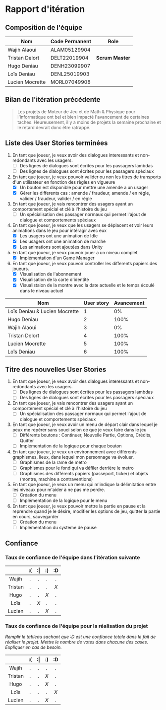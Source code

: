 # Rapport d'itération  

## Composition de l'équipe

|  Nom              | Code Permanent | Role               |
|-------------------|----------------|--------------------|
|  Wajih Alaoui     | ALAM05129904   |                    |
|  Tristan Delort   | DELT22019904   |  **Scrum Master**  |
|  Hugo Deniau      | DENH23099907   |                    |
|  Loïs Deniau      | DENL25019903   |                    |
|  Lucien Mocrette  | MORL07049908   |                    |

## Bilan de l'itération précédente

> Les projets de Moteur de Jeu et de Math & Physique pour l'informatique ont bel et bien impacté l'avancement de certaines taches. Heureusement, il y a moins de projets la semaine prochaine et le retard devrait donc être ratrappé.

## Liste des User Stories terminées

1. En tant que joueur, je veux avoir des dialogues interessants et non-redondants avec les usagers.
    - [ ] Des lignes de dialogues sont écrites pour les passagers lambdas
    - [ ] Des lignes de dialogues sont écrites pour les passagers spéciaux
2. En tant que joueur, je veux pouvoir valider ou non les titres de transports d'un utilisateur en fonction des règles en vigueure
    - [x] Un bouton est disponible pour mettre une amende a un usager
    - [x] Gérer les differents cas : amende / fraudeur, amende / en règle, valider / fraudeur, valider / en règle
3. En tant que joueur, je vais rencontrer des usagers ayant un comportement spécial et clé à l'histoire du jeu
    - [ ] Un spécialisation des passager normaux qui permet l'ajout de dialogue et comportements spéciaux
4. En tant que joueur, je veux que les usagers se déplacent et voir leurs animations dans le jeu pour intéragir avec eux
    - [x] Les usagers ont une animation de Idle
    - [x] Les usagers ont une animation de marche
    - [x] Les animations sont ajoutées dans Unity
5. En tant que joueur, je veux pouvoir jouer a un niveau complet
    - [x] Implémentation d'un Game Manager
6. En tant que joueur, je veux pouvoir controller les differents papiers des joueurs.
    - [x] Visualisation de l'abonnement
    - [x] Visualisation de la carte d'identité
    - [x] Visualistaion de la montre avec la date actuelle et le temps écoulé dans le niveau actuel

| Nom | User story | Avancement |
|---|---|---|
| Loïs Deniau & Lucien Mocrette | 1 | 0% |
| Hugo Deniau | 2 | 100% |
| Wajih Alaoui | 3 | 0% |
| Tristan Delort | 4 | 100% |
| Lucien Mocrette | 5 | 100% |
| Loïs Deniau | 6 | 100% |

## Titre des nouvelles User Stories

1. En tant que joueur, je veux avoir des dialogues interessants et non-redondants avec les usagers.
    - [ ] Des lignes de dialogues sont écrites pour les passagers lambdas
    - [ ] Des lignes de dialogues sont écrites pour les passagers spéciaux
2. En tant que joueur, je vais rencontrer des usagers ayant un comportement spécial et clé à l'histoire du jeu
    - [ ] Un spécialisation des passager normaux qui permet l'ajout de dialogue et comportements spéciaux
3. En tant que joueur, je veux avoir un menu de départ clair dans lequel je peux me repérer sans souci selon ce que je veux faire dans le jeu
    - [ ] Différents boutons : Continuer, Nouvelle Partie, Options, Crédits, Quitter
    - [ ] Implémentation de la logique pour chaque bouton
4. En tant que joueur, je veux un environnement avec différents graphismes, lieux, dans lequel mon personnage va évoluer.
    - [ ] Graphismes de la rame de metro
    - [ ] Graphismes pour le fond qui va défiler derrière le metro
    - [ ] Graphismes des différents papiers (passeport, ticker) et objets (montre, machine a contraventions)
5. En tant que joueur, je veux un menu qui m'indique la délimitation entre les niveaux pour m'aider à ne pas me perdre.
    - [ ] Création du menu
    - [ ] Implémentation de la logique pour le menu
6. En tant que joueur, je veux pouvoir mettre la partie en pause et la reprendre quand je le désire, modifier les options de jeu, quitter la partie en cours, sauvegarder
    - [ ] Création du menu
    - [ ] Implémentation du systeme de pause

## Confiance

### Taux de confiance de l'équipe dans l'itération suivante

|           | :(    | :&#124;   | :)    | :D    |
|:---------:|:-----:|:---------:|:-----:|:-----:|
| Wajih     |  *.*  |  *.*      |  *.*  |  *.*  |
| Tristan   |  *.*  |  *.*      |  *.*  |  *X*  |
| Hugo      |  *.*  |  *.*      |  *X*  |  *.*  |
| Loïs      |  *.*  |  *X*      |  *.*  |  *.*  |
| Lucien    |  *.*  |  *.*      |  *X*  |  *.*  |

### Taux de confiance de l'équipe pour la réalisation du projet

*Remplir le tableau sachant que :D est une confiance totale dans le fait de réaliser le projet. Mettre le nombre de votes dans chacune des cases. Expliquer en cas de besoin.*

|           | :(    | :&#124;   | :)    | :D    |
|:---------:|:-----:|:---------:|:-----:|:-----:|
| Wajih     |  *.*  |  *.*      |  *.*  |  *.*  |
| Tristan   |  *.*  |  *.*      |  *X*  |  *.*  |
| Hugo      |  *.*  |  *.*      |  *X*  |  *.*  |
| Loïs      |  *.*  |  *.*      |  *.*  |  *X*  |
| Lucien    |  *.*  |  *.*      |  *X*  |  *.*  |
